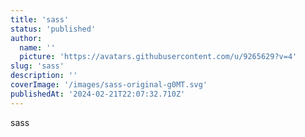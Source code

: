 ```yaml
---
title: 'sass'
status: 'published'
author:
  name: ''
  picture: 'https://avatars.githubusercontent.com/u/9265629?v=4'
slug: 'sass'
description: ''
coverImage: '/images/sass-original-g0MT.svg'
publishedAt: '2024-02-21T22:07:32.710Z'
---
```


sass
